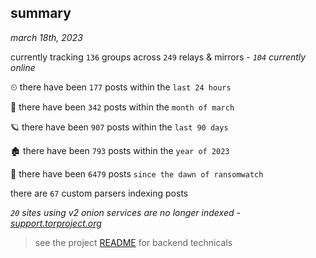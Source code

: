 
## summary
_march 18th, 2023_

currently tracking `136` groups across `249` relays & mirrors - _`104` currently online_

⏲ there have been `177` posts within the `last 24 hours`

🦈 there have been `342` posts within the `month of march`

🪐 there have been `907` posts within the `last 90 days`

🏚 there have been `793` posts within the `year of 2023`

🦕 there have been `6479` posts `since the dawn of ransomwatch`

there are `67` custom parsers indexing posts

_`20` sites using v2 onion services are no longer indexed - [support.torproject.org](https://support.torproject.org/onionservices/v2-deprecation/)_

> see the project [README](https://github.com/joshhighet/ransomwatch#ransomwatch--) for backend technicals
